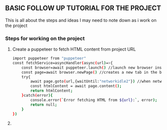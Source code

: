 ## BASIC FOLLOW UP TUTORIAL FOR THE PROJECT

This is all about the steps and ideas I may need to note down as i work on the project

### Steps for working on the project

1. Create a puppeteer to fetch HTML content from project URL
   ```bash
   import puppeteer from "puppeteer"
   const fetchService=asyncHandler(async(url)=>{
       const browser=await puppeteer.launch() //launch new browser instance
       const page=await browser.newPage() //creates a new tab in the browser
       try{
           await page.goto(url,{waitUntil:"networkidle2"}) //when network is idle,navigate url
           const htmlContent = await page.content();
           return htmlContent;
       }catch(error){
           console.error(`Error fetching HTML from ${url}:`, error);
           return null;
       }
   })
   ```
2.
